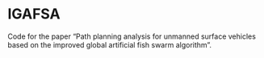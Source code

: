 # IGAFSA
 Code for the paper “Path planning analysis for unmanned surface vehicles based on the improved global artificial fish swarm algorithm”.
